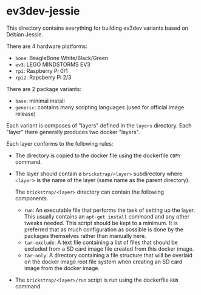 ev3dev-jessie
=============

This directory contains everything for building ev3dev variants based on Debian
Jessie.

There are 4 hardware platforms:
* `bone`: BeagleBone White/Black/Green
* `ev3`: LEGO MINDSTORMS EV3
* `rpi`: Raspberry Pi 0/1
* `rpi2`: Rapsberry Pi 2/3

There are 2 package variants:
* `base`: minimal install
* `generic`: contains many scripting languages (used for official image release)

Each variant is composes of "layers" defined in the `layers` directory. Each
"layer" there generally produces two docker "layers".

Each layer conforms to the following rules:

* The directory is copied to the docker file using the dockerfile `COPY` command.
* The layer should contain a `brickstrap/<layer>` subdirectory where `<layer`>
    is the name of the layer (same name as the parent directory).

    The `brickstrap/<layer>` directory can contain the following components.

    * `run`: An executable file that performs the task of setting up the layer.
        This usually contains an `apt-get install` command and any other tweaks
        needed. This script should be kept to a minimum. It is preferred that
        as much configuration as possible is done by the packages themselves
        rather than manually here.
    * `tar-exclude`: A text file containing a list of files that should be
        excluded from a SD card image file created from this docker image.
    * `tar-only`: A directory containing a file structure that will be overlaid
        on the docker image root file system when creating an SD card image from
        the docker image.

* The `brickstrap/<layer>/run` script is run using the dockerfile `RUN` command.

